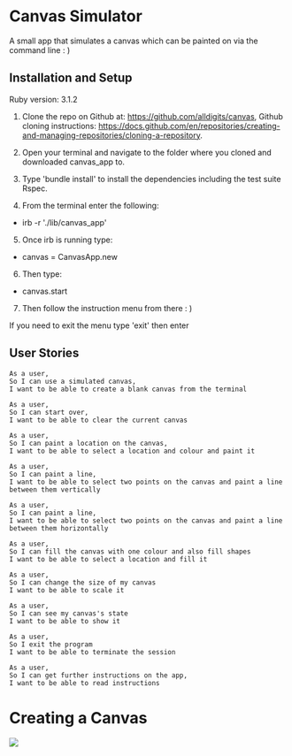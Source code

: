 # Canvas Simulator

A small app that simulates a canvas which can be painted on via the command line : )

## Installation and Setup 

Ruby version: 3.1.2


1. Clone the repo on Github at: https://github.com/alldigits/canvas, Github cloning instructions: https://docs.github.com/en/repositories/creating-and-managing-repositories/cloning-a-repository.

2. Open your terminal and navigate to the folder where you cloned and downloaded canvas_app to.

3. Type 'bundle install' to install the dependencies including the test suite Rspec.

4. From the terminal enter the following:

- irb -r './lib/canvas_app'

5. Once irb is running type:

- canvas = CanvasApp.new

6. Then type:

- canvas.start

7. Then follow the instruction menu from there : )

If you need to exit the menu type 'exit' then enter


## User Stories


```
As a user,
So I can use a simulated canvas,
I want to be able to create a blank canvas from the terminal

As a user,
So I can start over,
I want to be able to clear the current canvas

As a user,
So I can paint a location on the canvas,
I want to be able to select a location and colour and paint it

As a user,
So I can paint a line,
I want to be able to select two points on the canvas and paint a line between them vertically

As a user,
So I can paint a line,
I want to be able to select two points on the canvas and paint a line between them horizontally

As a user,
So I can fill the canvas with one colour and also fill shapes
I want to be able to select a location and fill it

As a user,
So I can change the size of my canvas
I want to be able to scale it

As a user,
So I can see my canvas's state
I want to be able to show it

As a user,
So I exit the program
I want to be able to terminate the session

As a user,
So I can get further instructions on the app,
I want to be able to read instructions
```


# Creating a Canvas #

![](./create-canvas.png)


